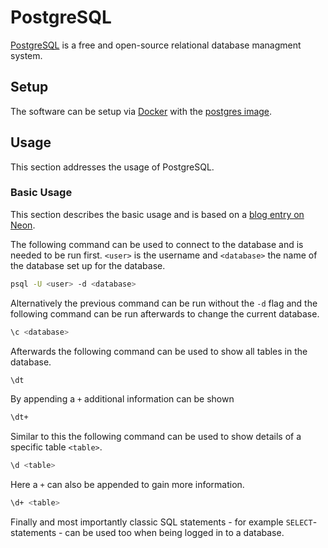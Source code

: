 # PostgreSQL

[PostgreSQL](https://www.postgresql.org/) is a free and open-source relational database managment
system. 

## Setup

The software can be setup via [Docker](/wiki/docker.md) with the
[postgres image](/wiki/docker/postgres.md).

## Usage

This section addresses the usage of PostgreSQL.

### Basic Usage

This section describes the basic usage and is based on a
[blog entry on Neon](https://neon.com/postgresql/postgresql-administration/postgresql-show-tables).

The following command can be used to connect to the database and is needed to be run first. 
`<user>` is the username and `<database>` the name of the database set up for the database.

```sh
psql -U <user> -d <database>
```

Alternatively the previous command can be run without the `-d` flag and the following command can
be run afterwards to change the current database.

```sh
\c <database>
```

Afterwards the following command can be used to show all tables in the database.

```sh
\dt
```

By appending a `+` additional information can be shown

```sh
\dt+
```

Similar to this the following command can be used to show details of a specific table `<table>`.

```sh
\d <table>
```

Here a `+` can also be appended to gain more information.

```sh
\d+ <table>
```

Finally and most importantly classic SQL statements - for example `SELECT`-statements - can be used
too when being logged in to a database.
